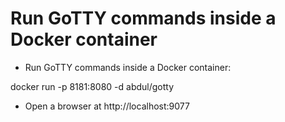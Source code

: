 # Run GoTTY commands inside a Docker container

- Run GoTTY commands inside a Docker container:

docker run -p 8181:8080 -d abdul/gotty

- Open a browser at http://localhost:9077
